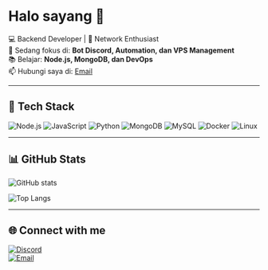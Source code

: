 # Halo sayang 👋

💻 Backend Developer | 🔧 Network Enthusiast  
🚀 Sedang fokus di: **Bot Discord, Automation, dan VPS Management**  
📚 Belajar: **Node.js, MongoDB, dan DevOps**  
📫 Hubungi saya di: [Email](mailto:email@domain.com)  

---

## 🔧 Tech Stack
![Node.js](https://img.shields.io/badge/Node.js-339933?style=flat&logo=node.js&logoColor=white)
![JavaScript](https://img.shields.io/badge/JavaScript-F7DF1E?style=flat&logo=javascript&logoColor=black)
![Python](https://img.shields.io/badge/Python-3776AB?style=flat&logo=python&logoColor=white)
![MongoDB](https://img.shields.io/badge/MongoDB-4EA94B?style=flat&logo=mongodb&logoColor=white)
![MySQL](https://img.shields.io/badge/MySQL-4479A1?style=flat&logo=mysql&logoColor=white)
![Docker](https://img.shields.io/badge/Docker-2496ED?style=flat&logo=docker&logoColor=white)
![Linux](https://img.shields.io/badge/Linux-FCC624?style=flat&logo=linux&logoColor=black)

---

## 📊 GitHub Stats
![GitHub stats](https://github-readme-stats.vercel.app/api?username=USERNAME&show_icons=true&theme=tokyonight)  

![Top Langs](https://github-readme-stats.vercel.app/api/top-langs/?username=USERNAME&layout=compact&theme=tokyonight)  

---

## 🌐 Connect with me
[![Discord](https://img.shields.io/badge/Discord-5865F2?style=flat&logo=discord&logoColor=white)](https://discord.gg/yourserver)  
[![Email](https://img.shields.io/badge/Email-D14836?style=flat&logo=gmail&logoColor=white)](mailto:email@domain.com)